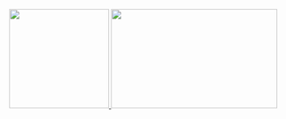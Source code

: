 <div>
    <a href='https://github.com/mtsnobrega'>
        <img height='180em' src='https://github-readme-stats.vercel.app/api?username=mtsnobrega&show_icons=true&theme=ocean_dark&include_all_commits=true&count_private=true'>
        <img height='180em' width='300em' src='https://github-readme-stats.vercel.app/api/top-langs/?username=mtsnobrega&show_icons=true&theme=ocean_dark''>
</div>



    
<!--
- 🔭 I’m currently working on ...
- 🌱 I’m currently learning ...
- 👯 I’m looking to collaborate on ...
- 🤔 I’m looking for help with ...
- 💬 Ask me about ...
- 📫 How to reach me: ...
- 😄 Pronouns: ...
- ⚡ Fun fact: ...
-->
